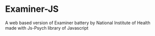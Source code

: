 # Examiner-JS
A web based version of Examiner battery by National Institute of Health made with Js-Psych library of Javascript
